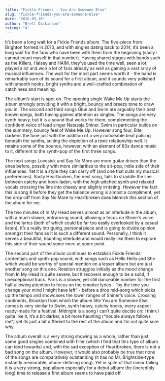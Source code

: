 ```yaml
---
title: "Fickle Friends - You Are Someone Else"
slug: "fickle-friends-you-are-someone-else"
date: "2018-03-16"
author: "Brett Dickinson"
rating: "4"
---
```


It’s been a long wait for a Fickle Friends album. The five-piece from Brighton formed in 2013, and with singles dating back to 2014, it’s been a long wait for the fans who have been with them from the beginning (sadly I cannot count myself in that number). Having shared stages with bands such as the Killers, Halsey and HAIM, they’ve used the time well, seen a lot, played a lot and won a lot of fans already as well as gaining a vast array of musical influences. The wait for the most part seems worth it - the band is remarkably sure of its sound for a first album, and it sounds very polished with smooth hooks, bright synths and a well-crafted combination of catchiness and meaning.

The album’s start is spot on. The opening single Wake Me Up starts the album strongly providing it with a bright, bouncy and breezy tone to draw you in. The second and third songs Glue and Swim are arguably their best known songs, both having gained attention as singles. The songs are very synth heavy, but it is a sound that works for them, complementing the confident voice of lead singer Natassja Shiner. Swim in particular builds on the summery, bouncy feel of Wake Me Up. However song four, Bite, darkens the tone just with the addition of a very noticeable beat pulsing beneath the synths, suiting the depiction of a toxic relationship well. It retains some of the bounce, however, with an element of 80s dance music to it, different to the synth-pop of the first three songs.

The next songs Lovesick and Say No More are more guitar driven than the ones before, possibly with more similarities to the alt-pop, indie side of their influences. Yet it is a style they can carry off (and one that suits my musical preferences). Sadly Heartbroken, the next song, fails to straddle the line between catchy and hook-laden, with the high-pitched synth and relaxed vocals crossing the line into cheesy and slightly irritating. However the fact this is song 8 before they get the balance wrong is almost a compliment, yet the drop-off from Say No More to Heartbroken does blemish this section of the album for me.

The two minutes of In My Head serves almost as an interlude in the album, with a much slower, entrancing sound, allowing a focus on Shiner’s voice and the lyrics (both of which could be far too easily overlooked by a casual listen). It’s a really intriguing, personal piece and is going to divide opinion amongst their fans as it is such a different sound. Personally, I think it serves a beautiful, haunting interlude and would really like them to explore this side of their sound some more at some point.

The second part of the album continues to establish Fickle Friends' credentials and synth-pop sound, with songs such as Hello Hello and She which would be worthy of special mention on a lesser album but are just another song on this one. Rotation struggles initially as the mood change from In My Head is quite severe, but it recovers enough to be a solid, if unexceptional track. Paris is a slower, yet still danceable number for the first half allowing attention to focus on the emotive lyrics - “by the time you change your mind I might have left” - before a drop mid-song which picks up the tempo and showcases the lower ranges of Shiner’s voice. Crossing continents, Brooklyn from which the album title You are Someone Else comes is very similar to Swim, synth heavy, catchy hooks, every aspect ready-made for a festival. Midnight is a song I can’t quite decide on: I think I quite like it, it’s a bit darker, a bit more haunting (“trouble always follows me”) yet its just a bit different to the rest of the album and I’m not quite sure why.

The album overall is a very strong showing as a whole, rather than just some good singles combined with filler (which I find that this type of album can tend towards) and, with the sad exception of Heartbroken, there is not a bad song on the album. However, it would also probably be true that none of the songs are comparatively outstanding (it has no Mr. Brightside-type instantly memorable, album-defining song). Yet in spite of that minor failing it is a very strong, pop album especially for a debut album: the (incredibly long) time to release a first album seems to have paid off.
